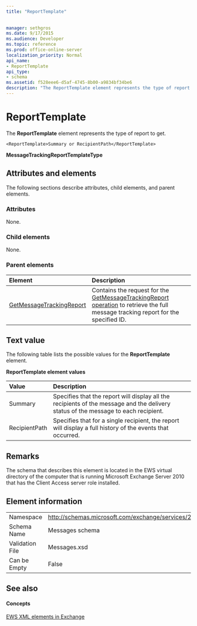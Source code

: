 ```yaml
---
title: "ReportTemplate"
 
 
manager: sethgros
ms.date: 9/17/2015
ms.audience: Developer
ms.topic: reference
ms.prod: office-online-server
localization_priority: Normal
api_name:
- ReportTemplate
api_type:
- schema
ms.assetid: f528eee6-d5af-4745-8b00-a9834bf34be6
description: "The ReportTemplate element represents the type of report to get."
---
```


# ReportTemplate

The **ReportTemplate** element represents the type of report to get. 
  
```
<ReportTemplate>Summary or RecipientPath</ReportTemplate>
```

 **MessageTrackingReportTemplateType**
## Attributes and elements

The following sections describe attributes, child elements, and parent elements.
  
### Attributes

None.
  
### Child elements

None.
  
### Parent elements

|**Element**|**Description**|
|:-----|:-----|
|[GetMessageTrackingReport](getmessagetrackingreport.md) <br/> |Contains the request for the [GetMessageTrackingReport operation](getmessagetrackingreport-operation.md) to retrieve the full message tracking report for the specified ID.  <br/> |
   
## Text value

The following table lists the possible values for the **ReportTemplate** element. 
  
**ReportTemplate element values**

|**Value**|**Description**|
|:-----|:-----|
|Summary  <br/> |Specifies that the report will display all the recipients of the message and the delivery status of the message to each recipient.  <br/> |
|RecipientPath  <br/> |Specifies that for a single recipient, the report will display a full history of the events that occurred.  <br/> |
   
## Remarks

The schema that describes this element is located in the EWS virtual directory of the computer that is running Microsoft Exchange Server 2010 that has the Client Access server role installed.
  
## Element information

|||
|:-----|:-----|
|Namespace  <br/> |http://schemas.microsoft.com/exchange/services/2006/messages  <br/> |
|Schema Name  <br/> |Messages schema  <br/> |
|Validation File  <br/> |Messages.xsd  <br/> |
|Can be Empty  <br/> |False  <br/> |
   
## See also

#### Concepts

[EWS XML elements in Exchange](ews-xml-elements-in-exchange.md)

